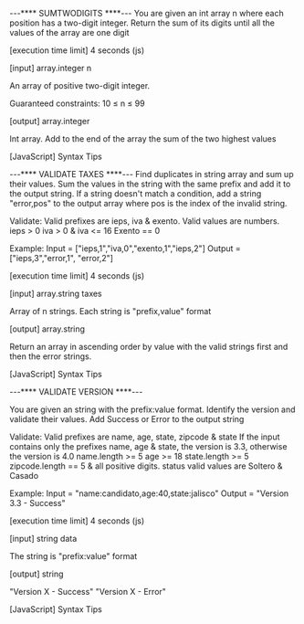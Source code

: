 
---**** SUMTWODIGITS ****---
You are given an int array n where each position has a two-digit integer. Return the sum of its digits until all the values of the array are one digit

[execution time limit] 4 seconds (js)

[input] array.integer n

An array of positive two-digit integer.

Guaranteed constraints:
10 ≤ n ≤ 99

[output] array.integer

Int array.
Add to the end of the array the sum of the two highest values

[JavaScript] Syntax Tips



---**** VALIDATE TAXES ****---
Find duplicates in string array and sum up their values.
Sum the values in the string with the same prefix and add it to the output string.
If a string doesn't match a condition, add a string "error,pos" to the output array where pos is the index of the invalid string.

Validate:
Valid prefixes are ieps, iva & exento.
Valid values are numbers.
ieps > 0
iva > 0 & iva <= 16
Exento == 0

Example:
Input = ["ieps,1","iva,0","exento,1","ieps,2"]
Output = ["ieps,3","error,1", "error,2"]

[execution time limit] 4 seconds (js)

[input] array.string taxes

Array of n strings.
Each string is "prefix,value" format

[output] array.string

Return an array in ascending order by value with the valid strings first and then the error strings.

[JavaScript] Syntax Tips

---**** VALIDATE VERSION ****---

You are given an string with the prefix:value format. Identify the version and validate their values. Add Success or Error to the output string

Validate:
Valid prefixes are name, age, state, zipcode & state
If the input contains only the prefixes name, age & state, the version is 3.3, otherwise the version is 4.0
name.length >= 5
age >= 18
state.length >= 5
zipcode.length == 5 & all positive digits.
status valid values are Soltero & Casado

Example:
Input = "name:candidato,age:40,state:jalisco"
Output = "Version 3.3 - Success"

[execution time limit] 4 seconds (js)

[input] string data

The string is "prefix:value" format

[output] string

"Version X - Success"
"Version X - Error"

[JavaScript] Syntax Tips